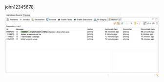 john12345678

![image](https://github.com/johnng44/comp3111-lab1-2022f/blob/master/screenshot/gitHistory.png)